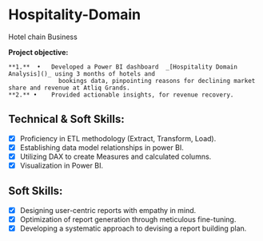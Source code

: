 # Hospitality-Domain
Hotel chain Business

**Project objective:** 

    **1.** 	•	Developed a Power BI dashboard  _[Hospitality Domain Analysis]()_ using 3 months of hotels and 
                  bookings data, pinpointing reasons for declining market share and revenue at Atliq Grands.
    **2.** •	Provided actionable insights, for revenue recovery.

## Technical & Soft Skills:
- [x]	Proficiency in ETL methodology (Extract, Transform, Load).
- [x]	Establishing data model relationships in power BI.
- [x]	Utilizing DAX to create Measures and calculated columns.
- [x]	Visualization in Power BI.

## Soft Skills:
- [x]	Designing user-centric reports with empathy in mind.
- [x]	Optimization of report generation through meticulous fine-tuning.
- [x]	Developing a systematic approach to devising a report building plan.
